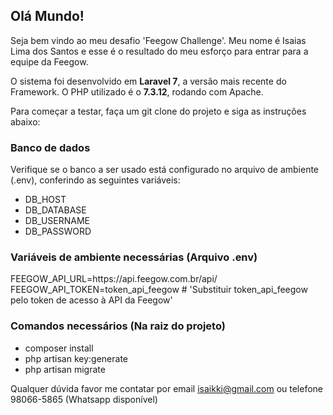 <h2>Olá Mundo!</h2>
<p>Seja bem vindo ao meu desafio 'Feegow Challenge'. Meu nome é Isaias Lima dos Santos e esse é o resultado do meu esforço para entrar para a equipe da Feegow.</p>
<p>O sistema foi desenvolvido em <b>Laravel 7</b>, a versão mais recente do Framework. O PHP utilizado é o <b>7.3.12</b>, rodando com Apache.</p>
<p>Para começar a testar, faça um git clone do projeto e siga as instruções abaixo:</p>

<h3>Banco de dados</h3>
<p>Verifique se o banco a ser usado está configurado no arquivo de ambiente (.env), conferindo as seguintes variáveis:</p>
<ul>
    <li>DB_HOST</li>
    <li>DB_DATABASE</li>
    <li>DB_USERNAME</li>
    <li>DB_PASSWORD</li>
</ul>

<h3>Variáveis de ambiente necessárias (Arquivo .env)</h3>
FEEGOW_API_URL=https://api.feegow.com.br/api/<br/>
FEEGOW_API_TOKEN=token_api_feegow # 'Substituir token_api_feegow pelo token de acesso à API da Feegow'

<h3>Comandos necessários (Na raiz do projeto)</h3>
<ul>
    <li>composer install</li>
    <li>php artisan key:generate</li>
    <li>php artisan migrate</li>
</ul>

<p>Qualquer dúvida favor me contatar por email <a href="mailto:isaikki@gmail.com">isaikki@gmail.com</a> ou telefone 98066-5865 (Whatsapp disponível)</p>